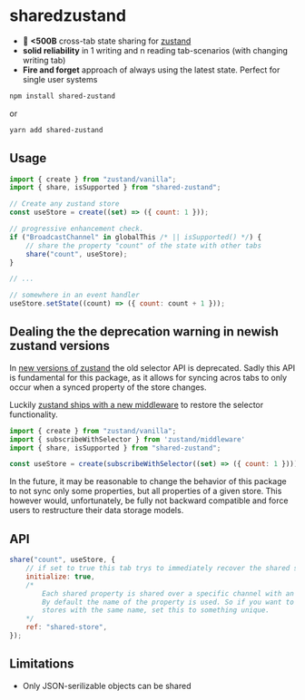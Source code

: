 # sharedzustand

-   :octopus: **<500B** cross-tab state sharing for [zustand](https://github.com/react-spring/zustand)
-   **solid reliability** in 1 writing and n reading tab-scenarios (with changing writing tab)
-   **Fire and forget** approach of always using the latest state. Perfect for single user systems

```sh
npm install shared-zustand
```

or

```sh
yarn add shared-zustand
```

## Usage

```js
import { create } from "zustand/vanilla";
import { share, isSupported } from "shared-zustand";

// Create any zustand store
const useStore = create((set) => ({ count: 1 }));

// progressive enhancement check.
if ("BroadcastChannel" in globalThis /* || isSupported() */) {
    // share the property "count" of the state with other tabs
    share("count", useStore);
}

// ...

// somewhere in an event handler
useStore.setState((count) => ({ count: count + 1 }));
```

## Dealing the the deprecation warning in newish zustand versions

In [new versions of zustand](https://github.com/pmndrs/zustand/pull/603) the old selector API is deprecated. Sadly this API is fundamental for this package, as it allows for syncing acros tabs to only occur when a synced property of the store changes.

Luckily [zustand ships with a new middleware](https://github.com/pmndrs/zustand#using-subscribe-with-selector) to restore the selector functionality.

```js
import { create } from "zustand/vanilla";
import { subscribeWithSelector } from 'zustand/middleware'
import { share, isSupported } from "shared-zustand";

const useStore = create(subscribeWithSelector((set) => ({ count: 1 })));
```

In the future, it may be reasonable to change the behavior of this package to not sync only some properties, but all properties of a given store. This however would, unfortunately, be fully not backward compatible and force users to restructure their data storage models.

## API

```js
share("count", useStore, {
    // if set to true this tab trys to immediately recover the shared state from another tab.
    initialize: true,
    /*
        Each shared property is shared over a specific channel with an name that has to be unique.
        By default the name of the property is used. So if you want to share properties from different
        stores with the same name, set this to something unique.
    */
    ref: "shared-store",
});
```

## Limitations

- Only JSON-serilizable objects can be shared
